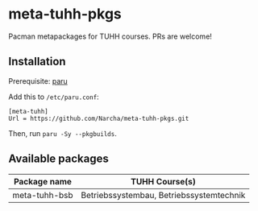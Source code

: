 # meta-tuhh-pkgs
Pacman metapackages for TUHH courses. PRs are welcome!


## Installation

Prerequisite: [paru](https://github.com/morganamilo/paru)

Add this to `/etc/paru.conf`:

```
[meta-tuhh]
Url = https://github.com/Narcha/meta-tuhh-pkgs.git
```

Then, run `paru -Sy --pkgbuilds`.

## Available packages

| Package name  |TUHH Course(s)                            |
|---------------|------------------------------------------|
| meta-tuhh-bsb | Betriebssystembau, Betriebssystemtechnik |

